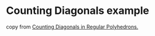 # Counting Diagonals example
copy from [Counting Diagonals in Regular Polyhedrons.](https://applied-math-coding.medium.com/counting-diagonals-in-regular-polyhedrons-4442877e3949)
